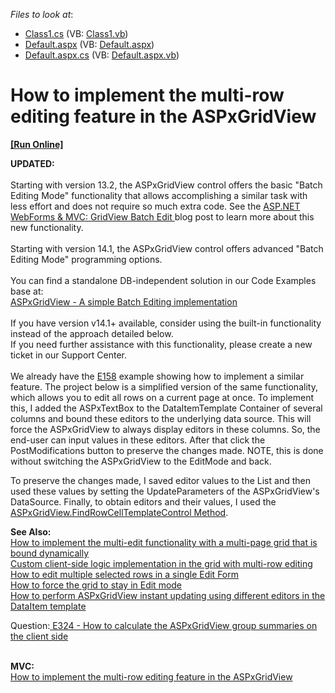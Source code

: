 <!-- default file list -->
*Files to look at*:

* [Class1.cs](./CS/TestGridViewSite81/App_Code/Class1.cs) (VB: [Class1.vb](./VB/TestGridViewSite81/App_Code/Class1.vb))
* [Default.aspx](./CS/TestGridViewSite81/Default.aspx) (VB: [Default.aspx](./VB/TestGridViewSite81/Default.aspx))
* [Default.aspx.cs](./CS/TestGridViewSite81/Default.aspx.cs) (VB: [Default.aspx.vb](./VB/TestGridViewSite81/Default.aspx.vb))
<!-- default file list end -->
# How to implement the multi-row editing feature in the ASPxGridView
<!-- run online -->
**[[Run Online]](https://codecentral.devexpress.com/e324/)**
<!-- run online end -->


<p><strong>UPDATED:</strong><br><br>Starting with version 13.2, the ASPxGridView control offers the basic "Batch Editing Mode" functionality that allows accomplishing a similar task with less effort and does not require so much extra code. See the <a href="https://community.devexpress.com/blogs/aspnet/archive/2013/12/16/asp-net-webforms-amp-mvc-gridview-batch-edit-what-39-s-new-in-13-2.aspx">ASP.NET WebForms & MVC: GridView Batch Edit </a>blog post to learn more about this new functionality.<br><br>Starting with version 14.1, the ASPxGridView control offers advanced "Batch Editing Mode" programming options.<br><br>You can find a standalone DB-independent solution in our Code Examples base at:<br><a href="https://www.devexpress.com/Support/Center/p/E5045">ASPxGridView - A simple Batch Editing implementation</a><br><br>If you have version v14.1+ available, consider using the built-in functionality instead of the approach detailed below.<br>If you need further assistance with this functionality, please create a new ticket in our Support Center.<br><br>We already have the <a href="https://www.devexpress.com/Support/Center/p/E158">E158</a> example showing how to implement a similar feature. The project below is a simplified version of the same functionality, which allows you to edit all rows on a current page at once. To implement this, I added the ASPxTextBox to the DataItemTemplate Container of several columns and bound these editors to the underlying data source. This will force the ASPxGridView to always display editors in these columns. So, the end-user can input values in these editors. After that click the PostModifications button to preserve the changes made. NOTE, this is done without switching the ASPxGridView to the EditMode and back.</p>
<p>To preserve the changes made, I saved editor values to the List<object> and then used these values by setting the UpdateParameters of the ASPxGridView's DataSource. Finally, to obtain editors and their values, I used the <a href="http://www.devexpress.com/Help/Content.aspx?help=ASPxGridView&document=DevExpressWebASPxGridViewASPxGridView_FindRowCellTemplateControltopic.htm"><u>ASPxGridView.FindRowCellTemplateControl Method</u></a>.</p>
<p><strong>See Also:</strong><br> <a href="https://www.devexpress.com/Support/Center/p/E1318">How to implement the multi-edit functionality with a multi-page grid that is bound dynamically</a><br> <a href="https://www.devexpress.com/Support/Center/p/E1468">Custom client-side logic implementation in the grid with multi-row editing</a><br> <a href="https://www.devexpress.com/Support/Center/p/E2026">How to edit multiple selected rows in a single Edit Form</a><br> <a href="https://www.devexpress.com/Support/Center/p/E1447">How to force the grid to stay in Edit mode</a><br> <a href="https://www.devexpress.com/Support/Center/p/E2333">How to perform ASPxGridView instant updating using different editors in the DataItem template</a><u></u></p>
<p><u></u>Question:<u> </u><a href="https://www.devexpress.com/Support/Center/p/Q311992">E324 - How to calculate the ASPxGridView group summaries on the client side</a></p>
<p><br><strong>MVC:</strong><br><a href="https://www.devexpress.com/Support/Center/p/E324">How to implement the multi-row editing feature in the ASPxGridView</a></p>

<br/>


